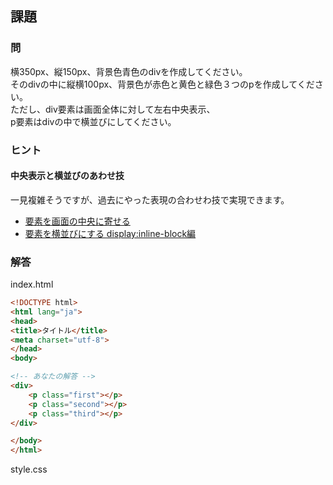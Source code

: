 ## 課題

### 問
横350px、縦150px、背景色青色のdivを作成してください。  
そのdivの中に縦横100px、背景色が赤色と黄色と緑色３つのpを作成してください。  
ただし、div要素は画面全体に対して左右中央表示、  
p要素はdivの中で横並びにしてください。

### ヒント

#### 中央表示と横並びのあわせ技
一見複雑そうですが、過去にやった表現の合わせわ技で実現できます。
* [要素を画面の中央に寄せる](/htmlcss/css-elem-center)
* [要素を横並びにする display:inline-block編](/htmlcss/side-by-side-inline)

### 解答

index.html
```html
<!DOCTYPE html>
<html lang="ja">
<head>
<title>タイトル</title>
<meta charset="utf-8">
</head>
<body>

<!-- あなたの解答 -->
<div>
	<p class="first"></p>
	<p class="second"></p>
	<p class="third"></p>
</div>

</body>
</html>
```

style.css

```css

```

<script language="heredocument" id="default_html"><!-- あなたの解答 -->
<div>
<p class="first"></p>
<p class="second"></p>
<p class="third"></p>
</div>
</script>
<script>
var default_html = document.getElementById("default_html").text;
</script>

<script language="heredocument" id="default_css">/\* あなたの解答 \*/
</script>
<script>
var default_css = document.getElementById("default_css").text;
</script>
